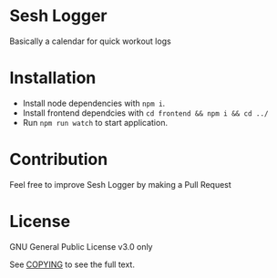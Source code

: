# Sesh Logger

Basically a calendar for quick workout logs

# Installation

- Install node dependencies with `npm i`.
- Install frontend dependcies with `cd frontend && npm i && cd ../`
- Run `npm run watch` to start application.

# Contribution

Feel free to improve Sesh Logger by making a Pull Request

# License

GNU General Public License v3.0 only

See [COPYING](COPYING) to see the full text.
